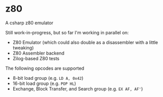 # z80
A csharp z80 emulator

Still work-in-progress, but so far I'm working in parallel on:

* Z80 Emulator (which could also double as a disassembler with a little tweaking)
* Z80 Assembler backend
* Zilog-based Z80 tests

The following opcodes are supported

* 8-bit load group (e.g. `LD A, 0x42`)
* 16-bit load group (e.g. `POP HL`)
* Exchange, Block Transfer, and Search group (e.g. `EX AF, AF'`)

